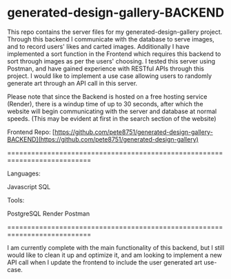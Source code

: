 # generated-design-gallery-BACKEND

This repo contains the server files for my generated-design-gallery project. 
Through this backend I communicate with the database to serve images, and to record users' likes and carted images. Additionally I have implemented a sort function in the Frontend which requires this backend to 
sort through images as per the users' choosing. I tested this server using Postman, and have gained experience with RESTful APIs through this project. I would like to implement a use case allowing users to randomly generate art
through an API call in this server.

Please note that since the Backend is hosted on a free hosting service (Render), there is a windup time of up to 30 seconds, after which the website will begin communicating with the server and database at normal speeds. (This may be evident at first in the search section of the website)

Frontend Repo: [https://github.com/pete8751/generated-design-gallery-BACKEND](https://github.com/pete8751/generated-design-gallery)

===========================================================================

Languages:

Javascript
SQL

Tools:

PostgreSQL
Render
Postman

===========================================================================

I am currently complete with the main functionality of this backend, but I still would like to clean it up and optimize it, and am looking to implement a new API call when I update the frontend to include the user generated art use-case.
